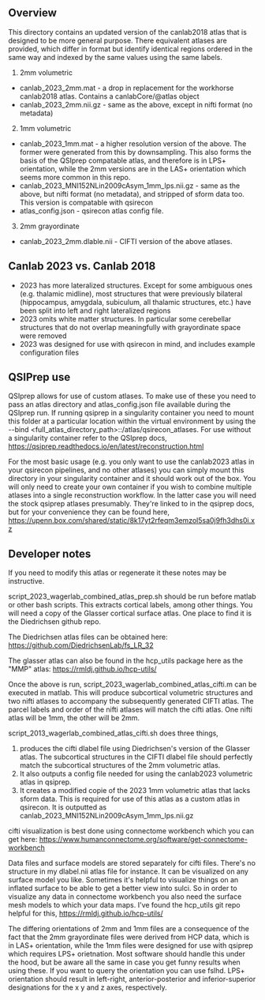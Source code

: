 ## Overview

This directory contains an updated version of the canlab2018 atlas that is designed to be more general purpose.
There equivalent atlases are provided, which differ in format but identify identical regions ordered in the
same way and indexed by the same values using the same labels.

1) 2mm volumetric
* canlab_2023_2mm.mat    - a drop in replacement for the workhorse canlab2018 atlas. Contains a canlabCore/@atlas object
* canlab_2023_2mm.nii.gz - same as the above, except in nifti format (no metadata)

2) 1mm volumetric
* canlab_2023_1mm.mat    - a higher resolution version of the above. The former were generated from this by downsampling.
                           This also forms the basis of the QSIprep compatable atlas, and therefore is in LPS+ orientation,
                           while the 2mm versions are in the LAS+ orientation which seems more common in this repo.
* canlab_2023_MNI152NLin2009cAsym_1mm_lps.nii.gz 
                         - same as the above, but nifti format (no metadata), and stripped of sform data too. This version
                           is compatable with qsirecon
* atlas_config.json      - qsirecon atlas config file.

3) 2mm grayordinate
* canlab_2023_2mm.dlable.nii
                         - CIFTI version of the above atlases.

## Canlab 2023 vs. Canlab 2018

* 2023 has more lateralized structures. Except for some ambiguous ones (e.g. thalamic midline), most structures that were previously bilateral (hippocampus, amygdala, subiculum, all thalamic structures, etc.) have been split into left and right lateralized regions
* 2023 omits white matter structures. In particular some cerebellar structures that do not overlap meaningfully with grayordinate space were removed
* 2023 was designed for use with qsirecon in mind, and includes example configuration files

## QSIPrep use

QSIprep allows for use of custom atlases. To make use of these you need to pass an atlas directory and atlas_config.json file available during the QSIprep run. If running qsiprep in a singularity container you need to mount this folder at a particular location within the virtual environment by using the --bind <full_atlas_directory_path>::/atlas/qsirecon_atlases. For use without a singularity container refer to the QSIprep docs,
https://qsiprep.readthedocs.io/en/latest/reconstruction.html

For the most basic usage (e.g. you only want to use the canlab2023 atlas in your qsirecon pipelines, and no other atlases) you can simply mount this directory in your singularity container and it should work out of the box. You will only need to create your own container if you wish to combine multiple atlases into a single reconstruction workflow. In the latter case you will need the stock qsiprep atlases presumably. They're linked to in the qsiprep docs, but for your convenience they can be found here,
https://upenn.box.com/shared/static/8k17yt2rfeqm3emzol5sa0j9fh3dhs0i.xz

## Developer notes

If you need to modify this atlas or regenerate it these notes may be instructive.

script_2023_wagerlab_combined_atlas_prep.sh should be run before matlab or other bash scripts. This extracts cortical labels, among other things. You will need a copy of the Glasser cortical surface atlas. One place to find it is the Diedrichsen github repo.

The Diedrichsen atlas files can be obtained here: https://github.com/DiedrichsenLab/fs_LR_32

The glasser atlas can also be found in the hcp_utils package here as the "MMP" atlas:
    https://rmldj.github.io/hcp-utils/

Once the above is run, script_2023_wagerlab_combined_atlas_cifti.m can be executed in matlab. This will produce subcortical volumetric structures and two nifti atlases to accompany the subsequently generated CIFTI atlas. The parcel labels and order of the nifti atlases will match the cifti atlas. One nifti atlas will be 1mm, the other will be 2mm.

script_2013_wagerlab_combined_atlas_cifti.sh does three things,
1) produces the cifti dlabel file using Diedrichsen's version of the Glasser atlas. The subcortical structures in the CIFTI dlabel file should perfectly match the subcortical structures of the 2mm volumetric atlas.
2) It also outputs a config file needed for using the canlab2023 volumetric atlas in qsiprep. 
3) It creates a modified copie of the 2023 1mm volumetric atlas that lacks sform data. This is required for use of this atlas as a custom atlas in qsirecon. It is outputted as canlab_2023_MNI152NLin2009cAsym_1mm_lps.nii.gz

cifti visualization is best done using connectome workbench which you can get here:
    https://www.humanconnectome.org/software/get-connectome-workbench

Data files and surface models are stored separately for cifti files. There's no structure in my dlabel.nii atlas file for
instance. It can be visualized on any surface model you like. Sometimes it's helpful to visualize things on an inflated
surface to be able to get a better view into sulci. So in order to visualize any data in connectome workbench you also need
the surface mesh models to which your data maps. I've found the hcp_utils git repo helpful for this,
https://rmldj.github.io/hcp-utils/

The differing orientations of 2mm and 1mm files are a consequence of the fact that the 2mm grayordinate files were derived from HCP data, which is in LAS+ orientation, while the 1mm files were designed for use with qsiprep which requires LPS+ orietnation. Most software should handle this under the hood, but be aware all the same in case you get funny results when using these. If you want to query the orientation you can use fslhd. LPS+ orientation should result in left-right, anterior-posterior and inferior-superior designations for the x y and z axes, respectively.

